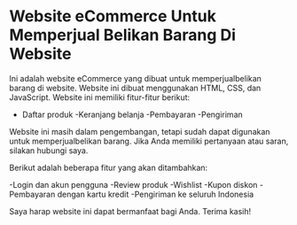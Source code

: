 # Website eCommerce Untuk Memperjual Belikan Barang Di Website

Ini adalah website eCommerce yang dibuat untuk memperjualbelikan barang di website. Website ini dibuat menggunakan HTML, CSS, dan JavaScript. Website ini memiliki fitur-fitur berikut:

- Daftar produk
-Keranjang belanja
-Pembayaran
-Pengiriman

Website ini masih dalam pengembangan, tetapi sudah dapat digunakan untuk memperjualbelikan barang. Jika Anda memiliki pertanyaan atau saran, silakan hubungi saya.

Berikut adalah beberapa fitur yang akan ditambahkan:

-Login dan akun pengguna
-Review produk
-Wishlist
-Kupon diskon
-Pembayaran dengan kartu kredit
-Pengiriman ke seluruh Indonesia

Saya harap website ini dapat bermanfaat bagi Anda. Terima kasih!

